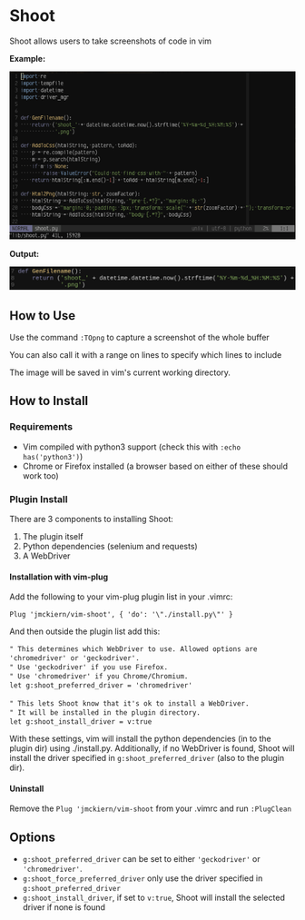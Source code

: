 # Shoot

Shoot allows users to take screenshots of code in vim

**Example:**

![](demo.gif)

**Output:**

![](demo.png)

## How to Use

Use the command `:TOpng` to capture a screenshot of the whole buffer

You can also call it with a range on lines to specify which lines to include

The image will be saved in vim's current working directory.

## How to Install

### Requirements

- Vim compiled with python3 support (check this with `:echo has('python3')`)
- Chrome or Firefox installed (a browser based on either of these should work too)

### Plugin Install

There are 3 components to installing Shoot:
1. The plugin itself
1. Python dependencies (selenium and requests)
1. A WebDriver

#### Installation with vim-plug

Add the following to your vim-plug plugin list in your .vimrc:
```
Plug 'jmckiern/vim-shoot', { 'do': '\"./install.py\"' }
```

And then outside the plugin list add this:
```
" This determines which WebDriver to use. Allowed options are 'chromedriver' or 'geckodriver'.
" Use 'geckodriver' if you use Firefox.
" Use 'chromedriver' if you Chrome/Chromium.
let g:shoot_preferred_driver = 'chromedriver'

" This lets Shoot know that it's ok to install a WebDriver.
" It will be installed in the plugin directory.
let g:shoot_install_driver = v:true
```

With these settings, vim will install the python dependencies (in to the plugin
dir) using ./install.py. Additionally, if no WebDriver is found, Shoot will
install the driver specified in `g:shoot_preferred_driver` (also to the plugin dir).

#### Uninstall

Remove the `Plug 'jmckiern/vim-shoot` from your .vimrc and run `:PlugClean`

## Options

- `g:shoot_preferred_driver` can be set to either `'geckodriver'` or `'chromedriver'`.
- `g:shoot_force_preferred_driver` only use the driver specified in `g:shoot_preferred_driver`
- `g:shoot_install_driver`, if set to `v:true`, Shoot will install the selected driver if none is found

